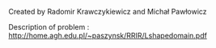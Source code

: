 Created by Radomir Krawczykiewicz and Michał Pawłowicz

Description of problem : http://home.agh.edu.pl/~paszynsk/RRIR/Lshapedomain.pdf
